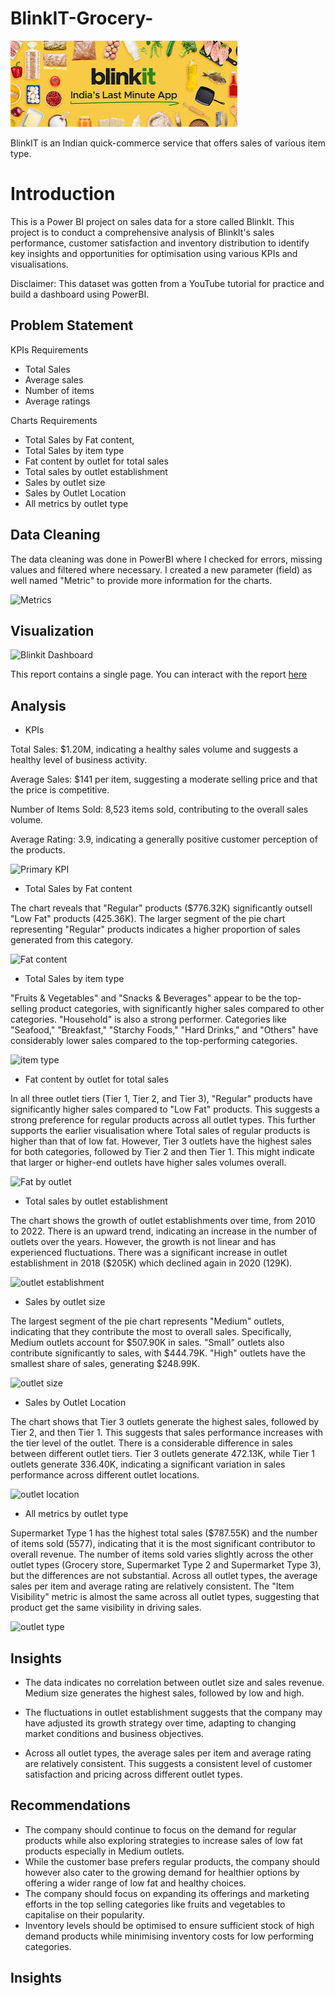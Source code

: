 # BlinkIT-Grocery-

![download](https://github.com/Samiatjaji/BlinkIT-Grocery-/blob/main/download.jpeg)

BlinkIT is an Indian quick-commerce service that offers sales of various item type.
# Introduction
This is a Power BI project on sales data for a store called BlinkIt. This project is to conduct a comprehensive analysis of BlinkIt's sales performance, customer satisfaction and inventory distribution to identify key insights and opportunities for optimisation using various KPIs and visualisations.

Disclaimer: This dataset was gotten from a YouTube tutorial for practice and build a dashboard using PowerBI.

## Problem Statement
KPIs Requirements
- Total Sales
- Average sales
- Number of items
- Average ratings

Charts Requirements 
- Total Sales by Fat content,
- Total Sales by item type
- Fat content by outlet for total sales
- Total sales by outlet establishment 
- Sales by outlet size
- Sales by Outlet Location 
- All metrics by outlet type

## Data Cleaning 
The data cleaning was done in PowerBI where I checked for errors, missing values and filtered where necessary.
I created a new parameter (field) as well named "Metric" to provide more information for the charts.

![Metrics](https://github.com/user-attachments/assets/8e049642-e6e1-479c-97d7-98a9ce47dd31)

## Visualization

![Blinkit Dashboard](https://github.com/user-attachments/assets/b277c093-016d-4f61-b1be-7dc1bba66ccd)


This report contains a single page. You can interact with the report [here](https://github.com/Samiatjaji/BlinkIT-Grocery-/blob/main/BLINKIT.pbix)

## Analysis
- KPIs
  
Total Sales: $1.20M, indicating a healthy sales volume and suggests a healthy level of business activity.

Average Sales: $141 per item, suggesting a moderate selling price and that the price is competitive.

Number of Items Sold: 8,523 items sold, contributing to the overall sales volume.

Average Rating: 3.9, indicating a generally positive customer perception of the products.

![Primary KPI](https://github.com/user-attachments/assets/6f123723-6b47-48ca-a6d1-6f5852ce20eb)

- Total Sales by Fat content
  
The chart reveals that "Regular" products ($776.32K)  significantly outsell "Low Fat" products (425.36K). The larger segment of the pie chart representing "Regular" products indicates a higher proportion of sales generated from this category. 

![Fat content](https://github.com/user-attachments/assets/46cacffd-6994-4b42-824a-2ec175ddf0c0)

- Total Sales by item type


"Fruits & Vegetables" and "Snacks & Beverages" appear to be the top-selling product categories, with significantly higher sales compared to other categories. "Household" is also a strong performer.
Categories like "Seafood," "Breakfast," "Starchy Foods," "Hard Drinks," and "Others" have considerably lower sales compared to the top-performing categories.

![item type](https://github.com/user-attachments/assets/c3a960ea-b8d8-4817-886c-ebe37680390a)


- Fat content by outlet for total sales

In all three outlet tiers (Tier 1, Tier 2, and Tier 3), "Regular" products have significantly higher sales compared to "Low Fat" products. This suggests a strong preference for regular products across all outlet types. This further supports the earlier visualisation where Total sales of regular products is higher than that of low fat.
However, Tier 3 outlets have the highest sales for both categories, followed by Tier 2 and then Tier 1. This might indicate that larger or higher-end outlets have higher sales volumes overall.

![Fat by outlet](https://github.com/user-attachments/assets/35a6735c-56a3-486f-ab27-7ce2b7d6fb09)


- Total sales by outlet establishment

The chart shows the growth of outlet establishments over time, from 2010 to 2022. There is an upward trend, indicating an increase in the number of outlets over the years. However, the growth is not linear and has experienced fluctuations. There was a significant increase in outlet establishment in 2018 ($205K) which declined again in 2020 (129K).

![outlet establishment](https://github.com/user-attachments/assets/bf356069-422c-4e3e-938a-e97d1d923b05)

- Sales by outlet size

The largest segment of the pie chart represents "Medium" outlets, indicating that they contribute the most to overall sales. Specifically, Medium outlets account for $507.90K in sales.
"Small" outlets also contribute significantly to sales, with $444.79K.
"High" outlets have the smallest share of sales, generating $248.99K.

![outlet size](https://github.com/user-attachments/assets/1ae23698-35fc-4238-b8be-0dbeb9ec0782)

- Sales by Outlet Location

The chart shows that Tier 3 outlets generate the highest sales, followed by Tier 2, and then Tier 1. This suggests that sales performance increases with the tier level of the outlet. There is a considerable difference in sales between different outlet tiers. Tier 3 outlets generate 472.13K, while Tier 1 outlets generate 336.40K, indicating a significant variation in sales performance across different outlet locations.

![outlet location](https://github.com/user-attachments/assets/02788b6d-26ad-422a-9b02-b92635d7738d)

- All metrics by outlet type

Supermarket Type 1 has the highest total sales ($787.55K) and the number of items sold (5577), indicating that it is the most significant contributor to overall revenue. The number of items sold varies slightly across the other outlet types (Grocery store, Supermarket Type 2 and Supermarket Type 3), but the differences are not substantial. Across all outlet types, the average sales per item and average rating are relatively consistent. The "Item Visibility" metric is almost the same  across all outlet types, suggesting that product get the same visibility in driving  sales.

![outlet type](https://github.com/user-attachments/assets/dcb0627b-3cea-4bc6-917c-cbbeb8a51f51)



## Insights
- The data indicates no correlation between outlet size and sales revenue. Medium size generates the highest sales, followed by low and high.
- The fluctuations in outlet establishment suggests that the company may have adjusted its growth strategy over time, adapting to changing market conditions and business objectives.

- Across all outlet types, the average sales per item and average rating are relatively consistent. This suggests a consistent level of customer satisfaction and pricing across different outlet types.

## Recommendations 

- The company should continue to focus on the demand for regular products while also exploring strategies to increase sales of low fat products especially in Medium outlets.
- While the customer base prefers regular products, the company should however also cater to the growing demand for healthier options by offering a wider range of low fat and healthy choices.
- The company should focus on expanding its offerings and marketing efforts in the top selling categories like fruits and vegetables to capitalise on their popularity.
- Inventory levels should be optimised to ensure sufficient stock of high demand products while minimising inventory costs for low performing categories.



## Insights

